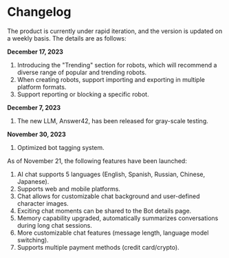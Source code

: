 # Changelog

The product is currently under rapid iteration, and the version is updated on a weekly basis. The details are as follows:

**December 17, 2023**
1. Introducing the "Trending" section for robots, which will recommend a diverse range of popular and trending robots.
2. When creating robots, support importing and exporting in multiple platform formats.
3. Support reporting or blocking a specific robot.

**December 7, 2023**
1. The new LLM, Answer42, has been released for gray-scale testing.

**November 30, 2023**
1. Optimized bot tagging system.

As of November 21, the following features have been launched:
1. AI chat supports 5 languages (English, Spanish, Russian, Chinese, Japanese).
2. Supports web and mobile platforms.
3. Chat allows for customizable chat background and user-defined character images.
4. Exciting chat moments can be shared to the Bot details page.
5. Memory capability upgraded, automatically summarizes conversations during long chat sessions.
6. More customizable chat features (message length, language model switching).
7. Supports multiple payment methods (credit card/crypto).

